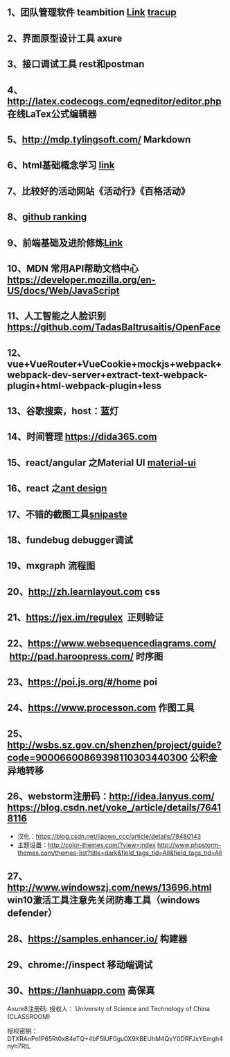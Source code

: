 
## 1、团队管理软件 teambition <a href="https://www.teambition.com">Link</a>    <a href="https://www.tracup.com">tracup</a>
## 2、界面原型设计工具 axure ##
## 3、接口调试工具 rest和postman ##
## 4、http://latex.codecogs.com/eqneditor/editor.php 在线LaTex公式编辑器 
## 5、http://mdp.tylingsoft.com/ Markdown
## 6、html基础概念学习 <a href="https://www.jianshu.com/p/c3e1e39890fb?utm_source=hao.caibaojian.com/">link</a>
## 7、比较好的活动网站《活动行》《百格活动》
## 8、<a href='https://gitstar-ranking.com/'>github ranking</a>
## 9、前端基础及进阶修炼<a href='https://www.freecodecamp.cn/home'>Link</a>
## 10、MDN 常用API帮助文档中心 https://developer.mozilla.org/en-US/docs/Web/JavaScript
## 11、人工智能之人脸识别 https://github.com/TadasBaltrusaitis/OpenFace
## 12、vue+VueRouter+VueCookie+mockjs+webpack+webpack-dev-server+extract-text-webpack-plugin+html-webpack-plugin+less
## 13、谷歌搜索，host：蓝灯
## 14、时间管理 https://dida365.com
## 15、react/angular 之Material UI <a href="http://www.material-ui.com/#/components/raised-button">material-ui</a>
## 16、react 之<a href="https://ant.design/docs/react/getting-started-cn">ant design<a>
## 17、不错的截图工具<a href="https://zh.snipaste.com/">snipaste</a>
## 18、fundebug debugger调试
## 19、mxgraph 流程图
## 20、http://zh.learnlayout.com css
## 21、https://jex.im/regulex  正则验证
## 22、https://www.websequencediagrams.com/  http://pad.haroopress.com/ 时序图
## 23、https://poi.js.org/#/home poi
## 24、https://www.processon.com 作图工具
## 25、http://wsbs.sz.gov.cn/shenzhen/project/guide?code=90006600869398110303440300 公积金异地转移
## 26、webstorm注册码：http://idea.lanyus.com/  https://blog.csdn.net/voke_/article/details/76418116 
* 汉化：https://blog.csdn.net/jiaowo_ccc/article/details/78480143
* 主题设置：http://color-themes.com/?view=index  http://www.phpstorm-themes.com/themes-list?title=dark&field_tags_tid=All&field_tags_tid=All
## 27、http://www.windowszj.com/news/13696.html win10激活工具注意先关闭防毒工具（windows defender）
## 28、https://samples.enhancer.io/ 构建器
## 29、chrome://inspect 移动端调试
## 30、https://lanhuapp.com 高保真
  
Axure8注册码:
授权人：
University of Science and Technology of China (CLASSROOM)

授权密钥：DTXRAnPn1P65Rt0xB4eTQ+4bF5IUF0gu0X9XBEUhM4QxY0DRFJxYEmgh4nyh7RtL
  
